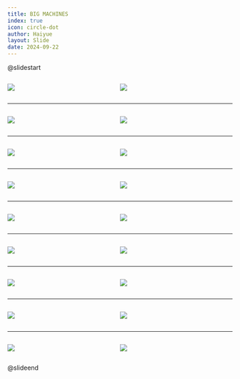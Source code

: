 ```yaml
---
title: BIG MACHINES
index: true
icon: circle-dot
author: Haiyue
layout: Slide
date: 2024-09-22
---
```

 
@slidestart

<div style="display:flex">
<div style="flex:1">

![](https://raw.githubusercontent.com/yclord/reading/refs/heads/master/english/Level-L/BIG%20MACHINES/001.webp)
</div>
<div style="flex:1">

![](https://raw.githubusercontent.com/yclord/reading/refs/heads/master/english/Level-L/BIG%20MACHINES/002.webp)
</div>
</div>

---

<div style="display:flex">
<div style="flex:1">

![](https://raw.githubusercontent.com/yclord/reading/refs/heads/master/english/Level-L/BIG%20MACHINES/003.webp)
</div>
<div style="flex:1">

![](https://raw.githubusercontent.com/yclord/reading/refs/heads/master/english/Level-L/BIG%20MACHINES/004.webp)
</div>
</div>

---

<div style="display:flex">
<div style="flex:1">

![](https://raw.githubusercontent.com/yclord/reading/refs/heads/master/english/Level-L/BIG%20MACHINES/005.webp)
</div>
<div style="flex:1">

![](https://raw.githubusercontent.com/yclord/reading/refs/heads/master/english/Level-L/BIG%20MACHINES/006.webp)
</div>
</div>

---

<div style="display:flex">
<div style="flex:1">

![](https://raw.githubusercontent.com/yclord/reading/refs/heads/master/english/Level-L/BIG%20MACHINES/007.webp)
</div>
<div style="flex:1">

![](https://raw.githubusercontent.com/yclord/reading/refs/heads/master/english/Level-L/BIG%20MACHINES/008.webp)
</div>
</div>

---

<div style="display:flex">
<div style="flex:1">

![](https://raw.githubusercontent.com/yclord/reading/refs/heads/master/english/Level-L/BIG%20MACHINES/009.webp)
</div>
<div style="flex:1">

![](https://raw.githubusercontent.com/yclord/reading/refs/heads/master/english/Level-L/BIG%20MACHINES/010.webp)
</div>
</div>

---

<div style="display:flex">
<div style="flex:1">

![](https://raw.githubusercontent.com/yclord/reading/refs/heads/master/english/Level-L/BIG%20MACHINES/011.webp)
</div>
<div style="flex:1">

![](https://raw.githubusercontent.com/yclord/reading/refs/heads/master/english/Level-L/BIG%20MACHINES/012.webp)
</div>
</div>

---

<div style="display:flex">
<div style="flex:1">

![](https://raw.githubusercontent.com/yclord/reading/refs/heads/master/english/Level-L/BIG%20MACHINES/013.webp)
</div>
<div style="flex:1">

![](https://raw.githubusercontent.com/yclord/reading/refs/heads/master/english/Level-L/BIG%20MACHINES/014.webp)
</div>
</div>

---

<div style="display:flex">
<div style="flex:1">

![](https://raw.githubusercontent.com/yclord/reading/refs/heads/master/english/Level-L/BIG%20MACHINES/015.webp)
</div>
<div style="flex:1">

![](https://raw.githubusercontent.com/yclord/reading/refs/heads/master/english/Level-L/BIG%20MACHINES/016.webp)
</div>
</div>

---

<div style="display:flex">
<div style="flex:1">

![](https://raw.githubusercontent.com/yclord/reading/refs/heads/master/english/Level-L/BIG%20MACHINES/017.webp)
</div>
<div style="flex:1">

![](https://raw.githubusercontent.com/yclord/reading/refs/heads/master/english/Level-L/BIG%20MACHINES/018.webp)
</div>
</div>

@slideend